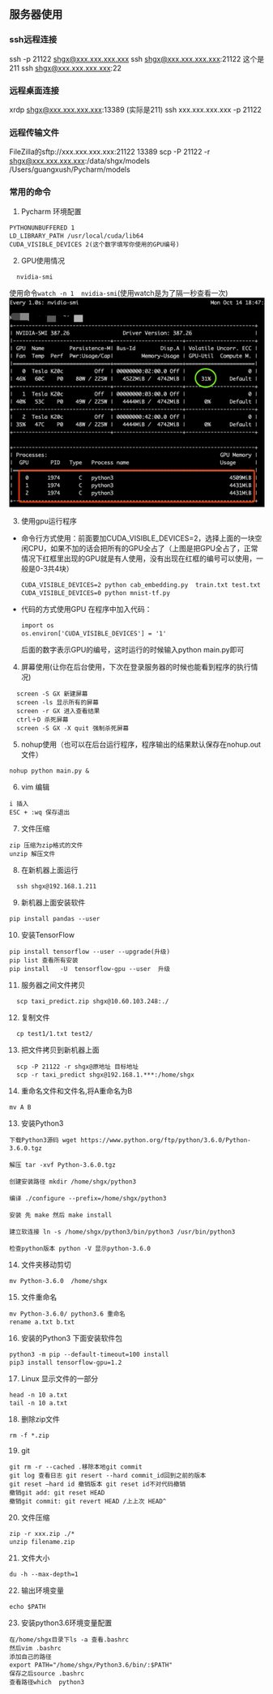 ## 服务器使用

### ssh远程连接

ssh -p 21122 shgx@xxx.xxx.xxx.xxx
ssh shgx@xxx.xxx.xxx.xxx:21122 这个是211
ssh shgx@xxx.xxx.xxx.xxx:22

### 远程桌面连接
xrdp shgx@xxx.xxx.xxx.xxx:13389 (实际是211)
ssh xxx.xxx.xxx.xxx -p 21122

### 远程传输文件
FileZilla的sftp://xxx.xxx.xxx.xxx:21122   13389
scp -P 21122 -r shgx@xxx.xxx.xxx.xxx:/data/shgx/models /Users/guangxush/Pycharm/models

### 常用的命令

1. Pycharm 环境配置

```text
PYTHONUNBUFFERED 1
LD_LIBRARY_PATH /usr/local/cuda/lib64
CUDA_VISIBLE_DEVICES 2(这个数字填写你使用的GPU编号)
```

2. GPU使用情况

  ```
    nvidia-smi
  ```
  使用命令```watch -n 1  nvidia-smi```(使用watch是为了隔一秒查看一次)
  ![GPU使用情况](https://github.com/guangxush/iTechHeart/blob/master/image/Server/RPC11.png)
  
3. 使用gpu运行程序
  - 命令行方式使用：前面要加CUDA_VISIBLE_DEVICES=2，选择上面的一块空闲CPU，如果不加的话会把所有的GPU全占了（上图是把GPU全占了，正常情况下红框里出现的GPU就是有人使用，没有出现在红框的编号可以使用，一般是0-3共4块）
     
     ```
     CUDA_VISIBLE_DEVICES=2 python cab_embedding.py  train.txt test.txt
     CUDA_VISIBLE_DEVICES=0 python mnist-tf.py 
     ```
     
  - 代码的方式使用GPU
     在程序中加入代码：
      
      ```text
      import os
      os.environ['CUDA_VISIBLE_DEVICES'] = '1'
      ```
      
      后面的数字表示GPU的编号，这时运行的时候输入python main.py即可 
4. 屏幕使用(让你在后台使用，下次在登录服务器的时候也能看到程序的执行情况)
```
  screen -S GX 新建屏幕
  screen -ls 显示所有的屏幕
  screen -r GX 进入查看结果
  ctrl＋D 杀死屏幕
  screen -S GX -X quit 强制杀死屏幕
```

5. nohup使用（也可以在后台运行程序，程序输出的结果默认保存在nohup.out文件）  
```
nohup python main.py &
```

6. vim 编辑
 ``` 
 i 插入
 ESC + :wq 保存退出
 ```
  
7. 文件压缩
```
zip 压缩为zip格式的文件
unzip 解压文件
```

8. 在新机器上面运行
```
  ssh shgx@192.168.1.211 
```

9. 新机器上面安装软件 
```
pip install pandas --user
```

10. 安装TensorFlow
```
pip install tensorflow --user --upgrade(升级)
pip list 查看所有安装
pip install   -U  tensorflow-gpu --user  升级
```

11. 服务器之间文件拷贝
```
  scp taxi_predict.zip shgx@10.60.103.248:./
```

12. 复制文件
```
  cp test1/1.txt test2/
```

13. 把文件拷贝到新机器上面
```
  scp -P 21122 -r shgx@原地址 目标地址
  scp -r taxi_predict shgx@192.168.1.***:/home/shgx
```

14. 重命名文件和文件名,将A重命名为B
```
mv A B 
```
13. 安装Python3
```
下载Python3源码 wget https://www.python.org/ftp/python/3.6.0/Python-3.6.0.tgz

解压 tar -xvf Python-3.6.0.tgz

创建安装路径 mkdir /home/shgx/python3

编译 ./configure --prefix=/home/shgx/python3

安装 先 make 然后 make install

建立软连接 ln -s /home/shgx/python3/bin/python3 /usr/bin/python3

检查python版本 python -V 显示python-3.6.0

```
14. 文件夹移动剪切
```
mv Python-3.6.0  /home/shgx
```
15. 文件重命名
```
mv Python-3.6.0/ python3.6 重命名
rename a.txt b.txt
```
16. 安装的Python3 下面安装软件包
```
python3 -m pip --default-timeout=100 install 
pip3 install tensorflow-gpu=1.2
```
17. Linux 显示文件的一部分
```
head -n 10 a.txt
tail -n 10 a.txt
```
18. 删除zip文件
```
rm -f *.zip
```
19. git
```
git rm -r --cached .移除本地git commit
git log 查看日志 git resert --hard commit_id回到之前的版本
git reset –hard id 撤销版本 git reset id不对代码撤销
撤销git add: git reset HEAD
撤销git commit: git revert HEAD /上上次 HEAD^
```
20. 文件压缩
```
zip -r xxx.zip ./*
unzip filename.zip
```
21. 文件大小
```
du -h --max-depth=1
```
22. 输出环境变量
```
echo $PATH
```
23. 安装python3.6环境变量配置
```text
在/home/shgx目录下ls -a 查看.bashrc
然后vim .bashrc
添加自己的路径
export PATH="/home/shgx/Python3.6/bin/:$PATH"
保存之后source .bashrc
查看路径which  python3
```
